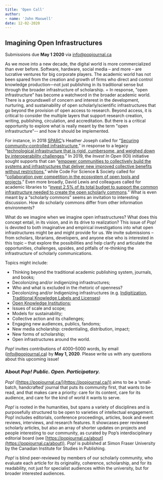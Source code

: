 ```yaml
---
title: 'Open Call'
author: 
- name: 'John Maxwell'
date: 12-02-2020
---
```


## Imagining Open Infrastructures

Submissions due **May 1 2020** via [info@popjournal.ca](mailto:info@popjournal.ca)

As we move into a new decade, the digital world is more commercialized than ever before. Software, hardware, social media – and more – are lucrative ventures for big corporate players. The academic world has not been spared from the creation and growth of firms who direct and control knowledge production—not just publishing in its traditional sense but through the broader infrastructure of scholarship. = In response, "open infrastructure" has become a watchword in the broader academic world. There is a groundswell of concern and interest in the development, nurturing, and sustainability of open scholarly/scientific infrastructures that go beyond the provision of open access to research. Beyond access, it is critical to consider the multiple layers that support research creation, writing, publishing, circulation, and accreditation. But there is a critical opportunity to explore what is really meant by the term "open infrastructure"-- and how it should be implemented.

For instance, in 2018 [SPARC](https://sparcopen.org/)’s Heather Joseph called for “[Securing community-controlled infrastructure](https://doi.org/10.5860/crln.79.8.426),” in response to a legacy “[technological infrastructure that is rigid, cumbersome, and weighed down by interoperability challenges](https://doi.org/10.1002/leap.1215).” In 2019, the *Invest In Open* (IOI) initiative sought supports that can “[empower communities to collectively build the systems and infrastructures that deliver new improved collective benefits without restrictions](https://investinopen.org/docs/statement0.2.html),” while Code For Science & Society called for “[collaboration over competition in the ecosystem of open tools and projects](https://blog.codeforscience.org/invest-in-open-infrastructure/).” Even more broadly, David Lewis and colleagues called for academic libraries to “[invest 2.5% of its total budget to support the common infrastructure needed to create the open scholarly commons](https://doi.org/10.5860/crln.79.3.133).” What is even meant by a “scholarly commons” seems an invitation to interesting discussion. How do scholarly commons differ from other information environments?

What do we imagine when we imagine open infrastructures? What does this concept entail, in its vision, and in its drive to realization? This issue of *Pop!* is devoted to both imaginative and empirical investigations into what open infrastructures might be and might provide for us. We invite submissions – from scholars, librarians, developers, and anyone else who is interested in this topic – that explore the possibilities and help clarify and articulate the opportunities, challenges, upsides, and pitfalls of re-thinking the infrastructure of scholarly communications.

Topics might include:



*   Thinking beyond the traditional academic publishing system, journals, and books;
*   Decolonizing and/or indigenizing infrastructures;
*   Who and what is excluded in the rhetoric of openness?
*   Decolonizing and/or Indigenizing infrastructures (e.g. [Indigitization](https://www.indigitization.ca), [Traditional Knowledge Labels and Licenses](https://localcontexts.org/tk-labels/))
*   [Open Knowledge Institutions](https://wip.mitpress.mit.edu/oki); 
*   Issues of scale and scope;
*   Models for sustainability;
*   Collective action and its challenges;
*   Engaging new audiences, publics, fandoms;
*   New media scholarship: credentialing, distribution, impact;
*   New forms of scholarship;
*   Open infrastructures around the world.

*Pop!* invites contributions of 4000–5000 words, by email ([info@popjournal.ca](mailto:info@popjournal.ca)) by **May 1, 2020**. Please write us with any questions about this upcoming issue!

### About *Pop! Public. Open. Participatory.* 

*Pop!* ([https://popjournal.ca/](https://popjournal.ca/)) aims to be a ‘small-batch, handcrafted’ journal that puts its community first, that wants to be read, and that makes care a priority: care for its content, care for its audience, and care for the kind of world it wants to serve.

*Pop!* is rooted in the humanities, but spans a variety of disciplines and is purposefully structured to be open to varieties of intellectual engagement. Pop! includes editorials, conference proceedings, articles, book and event reviews, interviews, and research features. It showcases peer reviewed scholarly articles, but also an array of shorter updates on projects and people interesting to our community, as curated by Pop’s interdisciplinary editorial board (see [https://popjournal.ca/about](https://popjournal.ca/about)). *Pop!* is published at Simon Fraser University by the Canadian Institute for Studies in Publishing. 

*Pop!* is blind peer-reviewed by members of our scholarly community, who evaluate each article for its originality, coherence, scholarship, and for its readability, not just for specialist audiences within the university, but for broader interested audiences.


